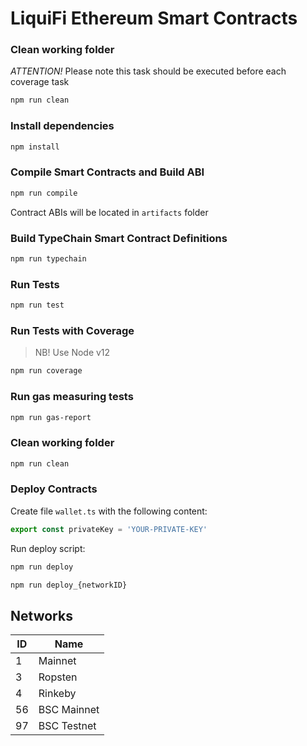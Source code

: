 # LiquiFi Ethereum Smart Contracts


### Clean working folder

*ATTENTION!* Please note this task should be executed before each coverage task
```sh
npm run clean
```


### Install dependencies
```sh
npm install
```

### Compile Smart Contracts and Build ABI
```sh
npm run compile
```

Contract ABIs will be located in `artifacts` folder

### Build TypeChain Smart Contract Definitions
```sh
npm run typechain
```

### Run Tests
```sh
npm run test
```

### Run Tests with Coverage
> NB! Use Node v12
```sh
npm run coverage
```

### Run gas measuring tests
```sh
npm run gas-report
```

### Clean working folder
```sh
npm run clean
```



### Deploy Contracts
Create file `wallet.ts` with the following content:
```ts
export const privateKey = 'YOUR-PRIVATE-KEY'
```

Run deploy script:

```sh
npm run deploy
```

```sh
npm run deploy_{networkID}
```

## Networks

|ID|Name|
|----|-------------|
| 1  | Mainnet     |
| 3  | Ropsten     |
| 4  | Rinkeby     |
| 56 | BSC Mainnet |
| 97 | BSC Testnet |
